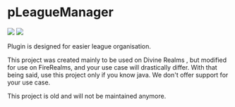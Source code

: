 # pLeagueManager
![](https://img.shields.io/github/license/pFireRealms/pLeagueManager.svg) ![](https://img.shields.io/github/files/pFireRealms/pLeagueManager.svg) 

Plugin is designed for easier league organisation.

This project was created mainly to be used on Divine Realms , but modified for use on FireRealms,  and your use case will drastically differ. With that being said, use this project only if you know java. We don't offer support for your use case.

This project is old and will not be maintained anymore.

